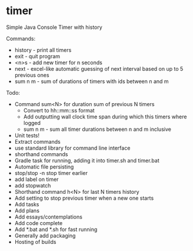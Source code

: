 # timer
Simple Java Console Timer with history

Commands:
- history - print all timers 
- exit - quit program
- \<n\>s - add new timer for n seconds
- next - excel-like automatic guessing of next interval based on up to 5 previous ones
- sum n m - sum of durations of timers with ids between n and m


Todo:
- Command sum\<N\> for duration sum of previous N timers
    - Convert to hh::mm::ss format
    - Add outputting wall clock time span during which this timers where logged
    - sum n m - sum all timer durations between n and m inclusive
- Unit tests!
- Extract commands
- use standard library for command line interface
- shorthand commands
- Gradle task for running, adding it into timer.sh and timer.bat
- Automatic file persisting
- stop/stop -n stop timer earlier
- add label on timer
- add stopwatch 
- Shorthand command h\<N\> for last N timers history
- Add setting to stop previous timer when a new one starts
- Add tasks
- Add plans
- Add essays/contemplations
- Add code complete
- Add *.bat and *.sh for fast running
- Generally add packaging
- Hosting of builds
